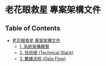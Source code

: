 # 老花眼救星 專案架構文件

## Table of Contents

- [老花眼救星 專案架構文件](#table-of-contents)
  - [1. 系統架構概覽](#1-系統架構概覽)
  - [2. 技術棧 (Technical Stack)](#2-技術棧-technical-stack)
  - [3. 數據流程 (Data Flow)](#3-數據流程-data-flow)
